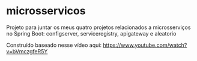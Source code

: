 # microsservicos
Projeto para juntar os meus quatro projetos relacionados a microsserviços no Spring Boot: configserver, serviceregistry, apigateway e aleatorio

Construído baseado nesse vídeo aqui: https://www.youtube.com/watch?v=bVmczgfeR5Y
